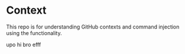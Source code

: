 # Context

This repo is for understanding GitHub contexts and command injection using the functionality.

upo
hi bro
efff
